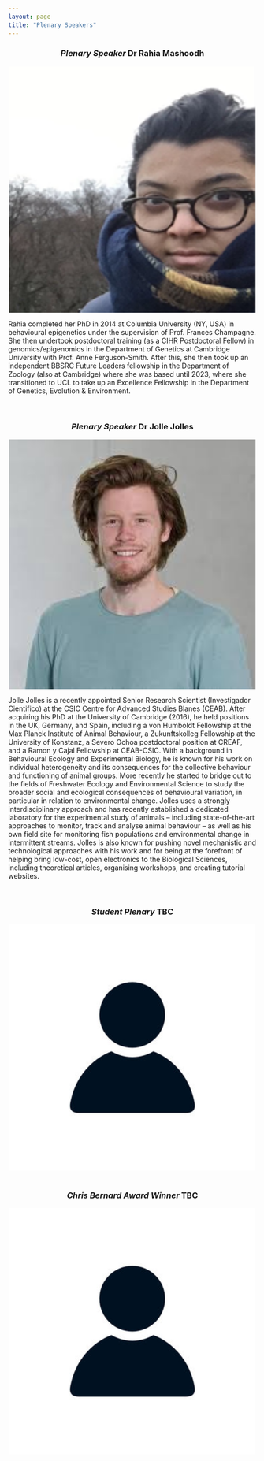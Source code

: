 ```yaml
---
layout: page
title: "Plenary Speakers"
---
```


<h3 align="center"><em>Plenary Speaker</em> Dr Rahia Mashoodh</h3>  

<div style="display: flex; justify-content: center;">
  <img src="/assets/img/rahira mashoodh.png" alt="Rahia" style="max-width: 500px; width: 100%; height: auto;">
</div>

<p> Rahia completed her PhD in 2014 at Columbia University (NY, USA) in behavioural epigenetics under the supervision of Prof. Frances Champagne. She then undertook postdoctoral training (as a CIHR Postdoctoral Fellow) in genomics/epigenomics in the Department of Genetics at Cambridge University with Prof. Anne Ferguson-Smith. After this, she then took up an independent BBSRC Future Leaders fellowship in the Department of Zoology (also at Cambridge) where she was based until 2023, where she transitioned to UCL to take up an Excellence Fellowship in the Department of Genetics, Evolution & Environment. </p>

<br>

<h3 align="center"><em>Plenary Speaker</em> Dr Jolle Jolles</h3>  

<div style="display: flex; justify-content: center;">  
  <img src="/assets/img/jolle jolles.jpg" alt="Jolle" style="max-width: 500px; width: 100%; height: auto;">
</div>

<p> Jolle Jolles is a recently appointed Senior Research Scientist (Investigador Cientifico) at the CSIC Centre for Advanced Studies Blanes (CEAB). After acquiring his PhD at the University of Cambridge (2016), he held positions in the UK, Germany, and Spain, including a von Humboldt Fellowship at the Max Planck Institute of Animal Behaviour, a Zukunftskolleg Fellowship at the University of Konstanz, a Severo Ochoa postdoctoral position at CREAF, and a Ramon y Cajal Fellowship at CEAB-CSIC. With a background in Behavioural Ecology and Experimental Biology, he is known for his work on individual heterogeneity and its consequences for the collective behaviour and functioning of animal groups. More recently he started to bridge out to the fields of Freshwater Ecology and Environmental Science to study the broader social and ecological consequences of behavioural variation, in particular in relation to environmental change. Jolles uses a strongly interdisciplinary approach and has recently established a dedicated laboratory for the experimental study of animals – including state-of-the-art approaches to monitor, track and analyse animal behaviour – as well as his own field site for monitoring fish populations and environmental change in intermittent streams. Jolles is also known for pushing novel mechanistic and technological approaches with his work and for being at the forefront of helping bring low-cost, open electronics to the Biological Sciences, including theoretical articles, organising workshops, and creating tutorial websites. </p>

<br>

<h3 align="center"><em>Student Plenary</em> TBC </h3>  
<div style="display: flex; justify-content: center;">
  <img src="/assets/img/mysteryperson.jpg" alt="Student Plenary" style="max-width: 500px; width: 100%; height: auto;">
</div>

<br>

<h3 align="center"><em>Chris Bernard Award Winner</em> TBC </h3>  
<div style="display: flex; justify-content: center;">
  <img src="/assets/img/mysteryperson.jpg" alt="Student Plenary" style="max-width: 500px; width: 100%; height: auto;">
</div>
